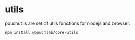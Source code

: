 # utils
 pouchutils are set of utils functions for nodejs and browser.



```bash
npm install @pouchlab/core-utils
```
